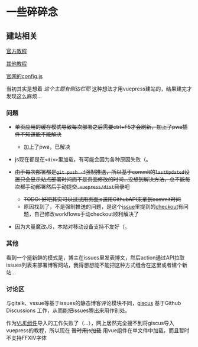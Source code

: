 # 一些碎碎念

## 建站相关

[官方教程](https://v1.vuepress.vuejs.org/zh/guide/getting-started.html)

[其他教程](https://segmentfault.com/a/1190000017055963)

[官网的config.js](https://github.com/vuejs/vuepress/blob/master/packages/docs/docs/.vuepress/config.js)

当初其实是想着 <i>这个主题有侧边栏耶</i> 这种想法才用vuepress建站的，结果建完才发现这么麻烦...

### 问题

* ~~单页应用的缓存模式导致每次部署之后需要ctrl+F5才会刷新，加上了pwa插件不知道能不能解决~~
    * 加上了pwa，已解决

* js现在都是在`<div>`里加载，有可能会因为各种原因失败（。    

* ~~由于每次部署都是`git push -f`强制推送，所以基于commit的`lastUpdated`设置只会显示站点部署时间而不是页面修改的时间...没想到解决方法，总不能每次都手动部署然后手动提交`.vuepress/dist`目录吧~~
    * ~~TODO: 好吧其实可以试试用页面js调用GithubAPI来拿到commit时间~~
    * 原因找到了，不是强制推送的问题，是这个[issue](https://github.com/reuixiy/hugo-theme-meme/issues/107#issuecomment-740006482)里提到的[checkout](https://github.com/actions/checkout)有问题，自己修改workflows手动checkout顺利解决了

* 因为大量魔改JS，本站对移动设备支持不友好（。

### 其他

看到一个挺新鲜的模式是，博主在issues里发表博文，然后action通过API拉取issues列表来部署博客网站，我得想想能不能把这种方式缝合在这里或者建个新站...

### 讨论区

与gitalk、vssue等基于issues的静态博客评论模块不同，[giscus](https://github.com/laymonage/giscus) 基于Github Discussions 工作，从而能把issues腾出来用作别处。

作为[VUE组件](https://github.com/giscus/giscus-component)导入的工作失败了（...），网上居然完全搜不到将giscus导入vuepress的教程，所以现在 ~~暂时用js加载~~ 用vue组件在单文件中加载，而且暂时不支持FFXIV字体

